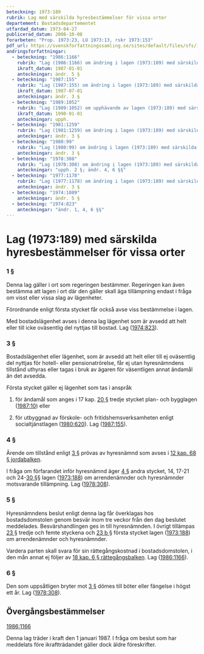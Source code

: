 ```yaml
---
beteckning: 1973:189
rubrik: Lag med särskilda hyresbestämmelser för vissa orter
departement: Bostadsdepartementet
utfardad_datum: 1973-04-27
publicerad_datum: 2008-10-08
forarbeten: "Prop. 1973:23, LU 1973:13, rskr 1973:153"
pdf_url: https://svenskforfattningssamling.se/sites/default/files/sfs/1973-04/SFS1973-189.pdf
andringsforfattningar:
  - beteckning: "1986:1166"
    rubrik: "Lag (1986:1166) om ändring i lagen (1973:189) med särskilda hyresbestämmelser för vissa orter"
    ikraft_datum: 1987-01-01
    anteckningar: ändr. 5 §
  - beteckning: "1987:155"
    rubrik: "Lag (1987:155) om ändring i lagen (1973:189) med särskilda hyresbestämmelser för vissa orter"
    ikraft_datum: 1987-07-01
    anteckningar: ändr. 3 §
  - beteckning: "1989:1052"
    rubrik: "Lag (1989:1052) om upphävande av lagen (1973:189) med särskilda hyresbestämmelser för vissa orter"
    ikraft_datum: 1990-01-01
    anteckningar: upph.
  - beteckning: "1981:1259"
    rubrik: "Lag (1981:1259) om ändring i lagen (1973:189) med särskilda hyresbestämmelser för vissa orter"
    anteckningar: ändr. 3 §
  - beteckning: "1980:99"
    rubrik: "Lag (1980:99) om ändring i lagen (1973:189) med särskilda hyresbestämmelser för vissa orter"
    anteckningar: ändr. 3 §
  - beteckning: "1978:308"
    rubrik: "Lag (1978:308) om ändring i lagen (1973:189) med särskilda hyresbestämmelser för vissa orter"
    anteckningar: "upph. 2 §; ändr. 4, 6 §§"
  - beteckning: "1977:1178"
    rubrik: "Lag (1977:1178) om ändring i lagen (1973:189) med särskilda hyresbestämmelser för vissa orter"
    anteckningar: ändr. 3 §
  - beteckning: "1974:1089"
    anteckningar: ändr. 5 §
  - beteckning: "1974:823"
    anteckningar: "ändr. 1, 4, 6 §§"
---
```


# Lag (1973:189) med särskilda hyresbestämmelser för vissa orter

### 1 §

Denna lag gäller i ort som regeringen bestämmer. Regeringen kan även bestämma att lagen i ort där den gäller skall äga tillämpning endast i fråga om visst eller vissa slag av lägenheter.

Förordnande enligt första stycket får också avse viss bestämmelse i lagen.

Med bostadslägenhet avses i denna lag lägenhet som är avsedd att helt eller till icke oväsentlig del nyttjas till bostad. Lag ([1974:823](https://selex.se/eli/sfs/1974/823)).

### 3 §

Bostadslägenhet eller lägenhet, som är avsedd att helt eller till ej oväsentlig del nyttjas för hotell- eller pensionatrörelse, får ej utan hyresnämndens tillstånd uthyras eller tagas i bruk av ägaren för väsentligen annat ändamål än det avsedda.

Första stycket gäller ej lägenhet som tas i anspråk

1. för ändamål som anges i 17 kap. [20 §](#kap17.20) tredje stycket plan- och bygglagen ([1987:10](https://selex.se/eli/sfs/1987/10)) eller

2. för utbyggnad av förskole- och fritidshemsverksamheten enligt socialtjänstlagen ([1980:620](https://selex.se/eli/sfs/1980/620)). Lag ([1987:155](https://selex.se/eli/sfs/1987/155)).

### 4 §

Ärende om tillstånd enligt [3 §](#3) prövas av hyresnämnd som avses i [12 kap. 68 § jordabalken](https://selex.se/eli/sfs/1970/994#kap12.68).

I fråga om förfarandet inför hyresnämnd äger [4 §](#4) andra stycket, 14, 17-21 och 24-[30 §](#30)§ lagen ([1973:188](https://selex.se/eli/sfs/1973/188)) om arrendenämnder och hyresnämnder motsvarande tillämpning. Lag ([1978:308](https://selex.se/eli/sfs/1978/308)).

### 5 §

Hyresnämndens beslut enligt denna lag får överklagas hos bostadsdomstolen genom besvär inom tre veckor från den dag beslutet meddelades. Besvärshandlingen ges in till hyresnämnden. I övrigt tillämpas [23 §](#23) tredje och femte styckena och [23 b §](#23b) första stycket lagen ([1973:188](https://selex.se/eli/sfs/1973/188)) om arrendenämnder och hyresnämnder.

Vardera parten skall svara för sin rättegångskostnad i bostadsdomstolen, i den mån annat ej följer av [18 kap. 6 § rättegångsbalken](https://selex.se/eli/sfs/1942/740#kap18.6). Lag ([1986:1166](https://selex.se/eli/sfs/1986/1166)).

### 6 §

Den som uppsåtligen bryter mot [3 §](#3) dömes till böter eller fängelse i högst ett år. Lag ([1978:308](https://selex.se/eli/sfs/1978/308)).

## Övergångsbestämmelser

[1986:1166](https://selex.se/eli/sfs/1986/1166)

Denna lag träder i kraft den 1 januari 1987. I fråga om beslut som har meddelats före ikraftträdandet gäller dock äldre föreskrifter.
